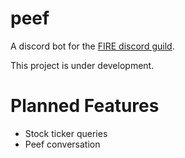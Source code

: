# peef

A discord bot for the [FIRE discord guild](https://discord.gg/KGHue6zHNR).

This project is under development.

# Planned Features

- Stock ticker queries
- Peef conversation
